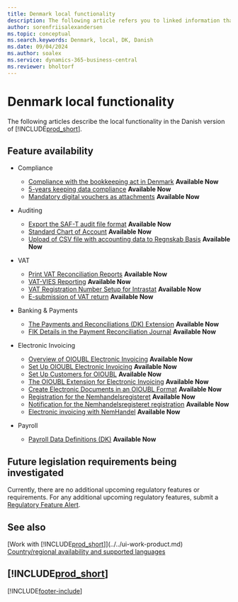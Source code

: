 ```yaml
---
title: Denmark local functionality
description: The following article refers you to linked information that describes local functionality in Denmark.
author: sorenfriisalexandersen
ms.topic: conceptual
ms.search.keywords: Denmark, local, DK, Danish
ms.date: 09/04/2024
ms.author: soalex
ms.service: dynamics-365-business-central
ms.reviewer: bholtorf
---
```


# Denmark local functionality

The following articles describe the local functionality in the Danish version of [!INCLUDE[prod_short](../../includes/prod_short.md)].

## Feature availability

* Compliance

    * [Compliance with the bookkeeping act in Denmark](compliance-denmark.md) **Available Now**
    * [5-years keeping data compliance](how-to-keep-data-5years.md) **Available Now**
    * [Mandatory digital vouchers as attachments](how-to-digital-vouchers-dk.md) **Available Now**

* Auditing

    * [Export the SAF-T audit file format](how-to-use-saft-audit-files-export.md) **Available Now**
    * [Standard Chart of Account](how-to-set-up-standard-coa.md) **Available Now**
    * [Upload of CSV file with accounting data to Regnskab Basis](how-to-use-regnskabbasis-export.md) **Available Now**

* VAT

    * [Print VAT Reconciliation Reports](how-to-print-vat-reconciliation-reports.md) **Available Now**
    * [VAT-VIES Reporting](vat-vies-reporting.md) **Available Now**
    * [VAT Registration Number Setup for Intrastat](vat-registration-no-intrastat.md) **Available Now**
    * [E-submission of VAT return](how-to-evat-statement-dk.md) **Available Now**

* Banking & Payments

    * [The Payments and Reconciliations (DK) Extension](../../ui-extensions-payments-reconciliation-formats-dk.md) **Available Now**
    * [FIK Details in the Payment Reconciliation Journal](fik-details-in-the-payment-reconciliation-journal.md) **Available Now**

* Electronic Invoicing

    * [Overview of OIOUBL Electronic Invoicing](oioubl-electronic-invoicing-overview.md) **Available Now**
    * [Set Up OIOUBL Electronic Invoicing](how-to-set-up-oioubl.md) **Available Now**
    * [Set Up Customers for OIOUBL](how-to-set-up-customers-for-oioubl.md) **Available Now**
    * [The OIOUBL Extension for Electronic Invoicing](ui-extensions-oioubl.md) **Available Now**
    * [Create Electronic Documents in an OIOUBL Format](how-to-create-electronic-documents-by-using-oioubl.md) **Available Now**
    * [Registration for the Nemhandelsregisteret](how-to-nemhandel-register.md) **Available Now**
    * [Notification for the Nemhandelsregisteret registration](how-to-nemhandel-register.md) **Available Now**
    * [Electronic invoicing with NemHandel](how-to-edocuments-nemhadel.md) **Available Now**

* Payroll

    * [Payroll Data Definitions (DK)](ui-extensions-payroll-data-definitions-dk.md) **Available Now**

## Future legislation requirements being investigated

Currently, there are no additional upcoming regulatory features or requirements. For any additional upcoming regulatory features, submit a [Regulatory Feature Alert](https://forms.office.com/pages/responsepage.aspx?id=v4j5cvGGr0GRqy180BHbRwkeauYiJKZOpJ0CtKuVmJlURURaMlQ4Rk05UFY4NkVEOTA0MUU5WThXSC4u).

## See also

[Work with [!INCLUDE[prod_short](../../includes/prod_short.md)]](../../ui-work-product.md)    
[Country/regional availability and supported languages](/dynamics365/business-central/dev-itpro/compliance/apptest-countries-and-translations)  

## [!INCLUDE[prod_short](../../includes/free_trial_md.md)]

[!INCLUDE[footer-include](../../includes/footer-banner.md)]
